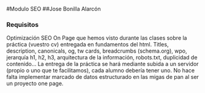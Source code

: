 #Modulo SEO
##Jose Bonilla Alarcón
### Requisitos
Optimización SEO On Page que hemos visto durante las clases sobre la práctica (vuestro cv) entregada en fundamentos del html.Titles, description, canonicals, og, tw cards, breadcrumbs (schema.org), wpo, jerarquía h1, h2, h3, arquitectura de la información, robots.txt, duplicidad de contenido…La entrega de la práctica se hará mediante subida a un servidor (propio o uno que te facilitamos), cada alumno debería tener uno.No hace falta implementar marcado de datos estructurado en las migas de pan al ser un proyecto one page.